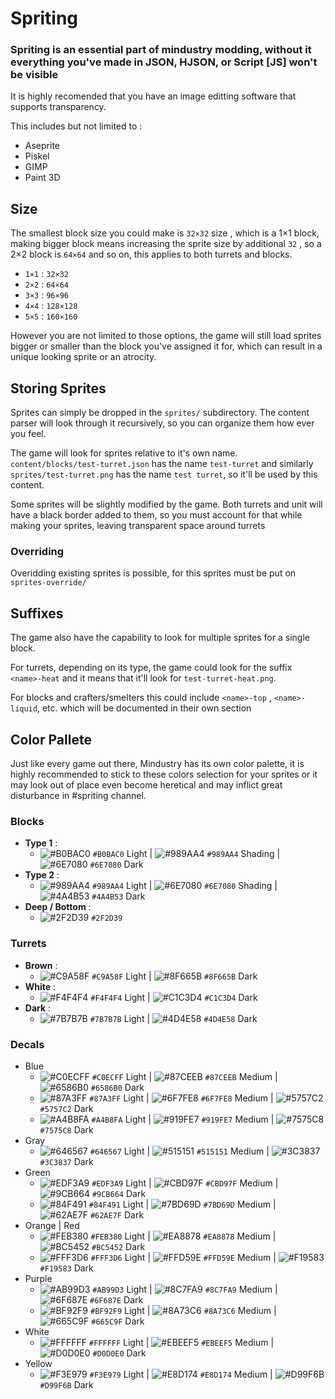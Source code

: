 # Spriting

### Spriting is an essential part of mindustry modding, without it everything you've made in JSON, HJSON, or Script [JS] won't be visible
It is highly recomended that you have an image editting software that supports transparency.

This includes but not limited to : 
  - Aseprite 
  - Piskel
  - GIMP
  - Paint 3D

## Size
The smallest block size you could make is `32×32` size , which is a 1×1 block, making bigger block means increasing the sprite size by additional `32` , so a 2×2 block is `64×64` and so on, this applies to both turrets and blocks.
- `1×1` : `32×32`
- `2×2` : `64×64`
- `3×3` : `96×96`
- `4×4` : `128×128`
- `5×5` : `160×160`

However you are not limited to those options, the game will still load sprites bigger or smaller than the block you've assigned it for, which can result in a unique looking sprite or an atrocity.

## Storing Sprites
Sprites can simply be dropped in the `sprites/` subdirectory. The content parser will look through it recursively, so you can organize them how ever you feel. 

The game will look for sprites relative to it's own name. `content/blocks/test-turret.json` has the name `test-turret` and similarly `sprites/test-turret.png` has the name `test turret`, so it'll be used by this content.

Some sprites will be slightly modified by the game. Both turrets and unit will have a black border added to them, so you must account for that while making your sprites, leaving transparent space around turrets

### Overriding

Overidding existing sprites is possible, for this sprites must be put on `sprites-override/`

## Suffixes
The game also have the capability to look for multiple sprites for a single block.

For turrets, depending on its type, the game could look for the suffix `<name>-heat` and it means that it'll look for `test-turret-heat.png`.

For blocks and crafters/smelters this could include `<name>-top` , `<name>-liquid`, etc. which will be documented in their own section

## Color Pallete

Just like every game out there, Mindustry has its own color palette, it is highly recommended to stick to these colors selection for your sprites or it may look out of place even become heretical and may inflict great disturbance in #spriting channel.

### Blocks
- **Type 1** : 
  - ![#B0BAC0](https://via.placeholder.com/15/B0BAC0/000000?text=+) `#B0BAC0` Light | ![#989AA4](https://via.placeholder.com/15/989AA4/000000?text=+) `#989AA4` Shading | ![#6E7080](https://via.placeholder.com/15/6E7080/000000?text=+) `#6E7080` Dark
- **Type 2** : 
  - ![#989AA4](https://via.placeholder.com/15/989AA4/000000?text=+) `#989AA4` Light | ![#6E7080](https://via.placeholder.com/15/6E7080/000000?text=+) `#6E7080` Shading | ![#4A4B53](https://via.placeholder.com/15/4A4B53/000000?text=+) `#4A4B53` Dark
- **Deep / Bottom** : 
  - ![#2F2D39](https://via.placeholder.com/15/2F2D39/000000?text=+) `#2F2D39`
  
### Turrets
- **Brown** : 
  - ![#C9A58F](https://via.placeholder.com/15/C9A58F/000000?text=+) `#C9A58F` Light | ![#8F665B](https://via.placeholder.com/15/8F665B/000000?text=+) `#8F665B` Dark
- **White** : 
  - ![#F4F4F4](https://via.placeholder.com/15/F4F4F4/000000?text=+) `#F4F4F4` Light | ![#C1C3D4](https://via.placeholder.com/15/C1C3D4/000000?text=+) `#C1C3D4` Dark
- **Dark**  : 
  - ![#7B7B7B](https://via.placeholder.com/15/7B7B7B/000000?text=+) `#7B7B7B` Light | ![#4D4E58](https://via.placeholder.com/15/4D4E58/000000?text=+) `#4D4E58` Dark
 
### Decals
- Blue
  - ![#C0ECFF](https://via.placeholder.com/15/C0ECFF/000000?text=+) `#C0ECFF` Light | ![#87CEEB](https://via.placeholder.com/15/87CEEB/000000?text=+) `#87CEEB` Medium | 
 ![#6586B0](https://via.placeholder.com/15/6586B0/000000?text=+) `#6586B0` Dark
  - ![#87A3FF](https://via.placeholder.com/15/87A3FF/000000?text=+) `#87A3FF` Light | ![#6F7FE8](https://via.placeholder.com/15/6F7FE8/000000?text=+) `#6F7FE8` Medium | 
 ![#5757C2](https://via.placeholder.com/15/5757C2/000000?text=+) `#5757C2` Dark
  - ![#A4B8FA](https://via.placeholder.com/15/A4B8FA/000000?text=+) `#A4B8FA` Light | ![#919FE7](https://via.placeholder.com/15/919FE7/000000?text=+) `#919FE7` Medium | ![#7575C8](https://via.placeholder.com/15/7575C8/000000?text=+) `#7575C8` Dark
- Gray
  - ![#646567](https://via.placeholder.com/15/646567/000000?text=+) `#646567` Light | ![#515151](https://via.placeholder.com/15/515151/000000?text=+) `#515151` Medium | 
 ![#3C3837](https://via.placeholder.com/15/3C3837/000000?text=+) `#3C3837` Dark
- Green
  - ![#EDF3A9](https://via.placeholder.com/15/EDF3A9/000000?text=+) `#EDF3A9` Light | ![#CBD97F](https://via.placeholder.com/15/CBD97F/000000?text=+) `#CBD97F` Medium | 
 ![#9CB664](https://via.placeholder.com/15/9CB664/000000?text=+) `#9CB664` Dark
  - ![#84F491](https://via.placeholder.com/15/84F491/000000?text=+) `#84F491` Light | ![#7BD69D](https://via.placeholder.com/15/7BD69D/000000?text=+) `#7BD69D` Medium | 
 ![#62AE7F](https://via.placeholder.com/15/62AE7F/000000?text=+) `#62AE7F` Dark
- Orange | Red
  - ![#FEB380](https://via.placeholder.com/15/FEB380/000000?text=+) `#FEB380` Light | ![#EA8878](https://via.placeholder.com/15/EA8878/000000?text=+) `#EA8878` Medium | 
 ![#BC5452](https://via.placeholder.com/15/BC5452/000000?text=+) `#BC5452` Dark
  - ![#FFF3D6](https://via.placeholder.com/15/FFF3D6/000000?text=+) `#FFF3D6` Light | ![#FFD59E](https://via.placeholder.com/15/FFD59E/000000?text=+) `#FFD59E` Medium | 
 ![#F19583](https://via.placeholder.com/15/F19583/000000?text=+) `#F19583` Dark
- Purple
  - ![#AB99D3](https://via.placeholder.com/15/AB99D3/000000?text=+) `#AB99D3` Light | ![#8C7FA9](https://via.placeholder.com/15/8C7FA9/000000?text=+) `#8C7FA9` Medium | 
 ![#6F687E](https://via.placeholder.com/15/6F687E/000000?text=+) `#6F687E` Dark 
  - ![#BF92F9](https://via.placeholder.com/15/BF92F9/000000?text=+) `#BF92F9` Light | ![#8A73C6](https://via.placeholder.com/15/8A73C6/000000?text=+) `#8A73C6` Medium | 
 ![#665C9F](https://via.placeholder.com/15/665C9F/000000?text=+) `#665C9F` Dark
- White
  - ![#FFFFFF](https://via.placeholder.com/15/FFFFFF/000000?text=+) `#FFFFFF` Light | ![#EBEEF5](https://via.placeholder.com/15/EBEEF5/000000?text=+) `#EBEEF5` Medium | 
 ![#D0D0E0](https://via.placeholder.com/15/D0D0E0/000000?text=+) `#D0D0E0` Dark
- Yellow
  - ![#F3E979](https://via.placeholder.com/15/F3E979/000000?text=+) `#F3E979` Light | ![#E8D174](https://via.placeholder.com/15/E8D174/000000?text=+) `#E8D174` Medium | 
 ![#D99F6B](https://via.placeholder.com/15/D99F6B/000000?text=+) `#D99F6B` Dark
